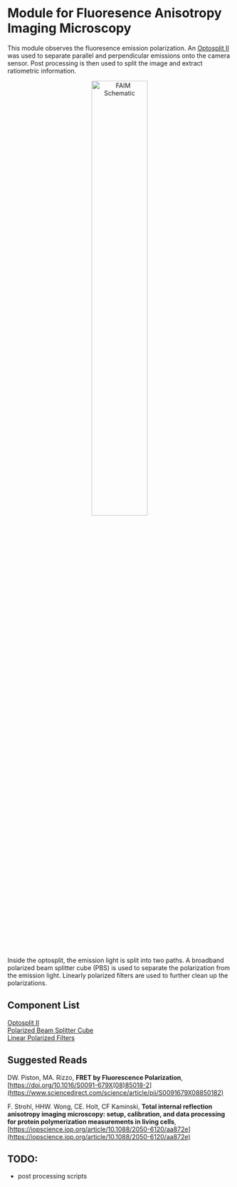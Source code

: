# Module for Fluoresence Anisotropy Imaging Microscopy

This module observes the fluoresence emission polarization. An [Optosplit II](https://www.cairn-research.co.uk/product/optosplit-ii/) was used to separate parallel and perpendicular emissions onto the camera sensor. Post processing is then used to split the image and extract ratiometric information.

<p align="center">
	<img src="https://github.com/YipLab/IX83-Modules/blob/master/FAIM/images/schematic.png" alt="FAIM Schematic" width="50%">
</p>


Inside the optosplit, the emission light is split into two paths. A broadband polarized beam splitter cube (PBS) is used to separate the polarization from the emission light. Linearly polarized filters are used to further clean up the polarizations.

## Component List

[Optosplit II](https://www.cairn-research.co.uk/product/optosplit-ii/)  
[Polarized Beam Splitter Cube](https://www.thorlabs.com/thorproduct.cfm?partnumber=PBS201)  
[Linear Polarized Filters](https://www.thorlabs.com/thorproduct.cfm?partnumber=LPVISE100-A)  

## Suggested Reads
DW. Piston, MA. Rizzo, **FRET by Fluorescence Polarization**, [https://doi.org/10.1016/S0091-679X(08)85018-2](https://www.sciencedirect.com/science/article/pii/S0091679X08850182)

F. Strohl, HHW. Wong, CE. Holt, CF Kaminski, **Total internal reflection anisotropy imaging microscopy: setup, calibration, and data processing for protein polymerization measurements in living cells**, [https://iopscience.iop.org/article/10.1088/2050-6120/aa872e](https://iopscience.iop.org/article/10.1088/2050-6120/aa872e)

## TODO:
* post processing scripts